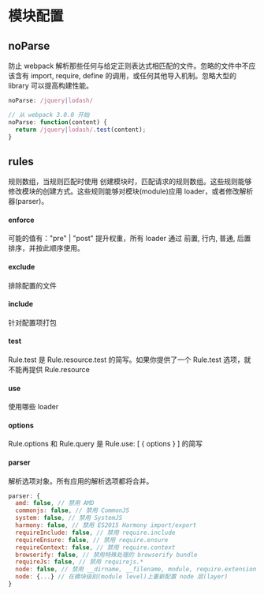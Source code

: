 # 模块配置

## noParse

防止 webpack 解析那些任何与给定正则表达式相匹配的文件。忽略的文件中不应该含有 import, require, define 的调用，或任何其他导入机制。忽略大型的 library 可以提高构建性能。

```js
noParse: /jquery|lodash/

// 从 webpack 3.0.0 开始
noParse: function(content) {
  return /jquery|lodash/.test(content);
}
```

## rules

规则数组，当规则匹配时使用
创建模块时，匹配请求的规则数组。这些规则能够修改模块的创建方式。这些规则能够对模块(module)应用 loader，或者修改解析器(parser)。

#### enforce

可能的值有："pre" | "post"
提升权重，所有 loader 通过 前置, 行内, 普通, 后置 排序，并按此顺序使用。

#### exclude

排除配置的文件

#### include

针对配置项打包

#### test

Rule.test 是 Rule.resource.test 的简写。如果你提供了一个 Rule.test 选项，就不能再提供 Rule.resource

#### use

使用哪些 loader

#### options

Rule.options 和 Rule.query 是 Rule.use: [ { options } ] 的简写

#### parser

解析选项对象。所有应用的解析选项都将合并。

```js
parser: {
  amd: false, // 禁用 AMD
  commonjs: false, // 禁用 CommonJS
  system: false, // 禁用 SystemJS
  harmony: false, // 禁用 ES2015 Harmony import/export
  requireInclude: false, // 禁用 require.include
  requireEnsure: false, // 禁用 require.ensure
  requireContext: false, // 禁用 require.context
  browserify: false, // 禁用特殊处理的 browserify bundle
  requireJs: false, // 禁用 requirejs.*
  node: false, // 禁用 __dirname, __filename, module, require.extensions, require.main 等。
  node: {...} // 在模块级别(module level)上重新配置 node 层(layer)
}
```

